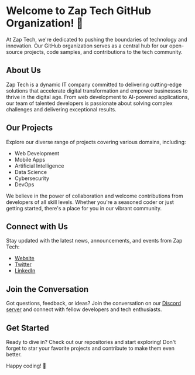 # Welcome to Zap Tech GitHub Organization! 🚀

At Zap Tech, we're dedicated to pushing the boundaries of technology and innovation. Our GitHub organization serves as a central hub for our open-source projects, code samples, and contributions to the tech community.

## About Us

Zap Tech is a dynamic IT company committed to delivering cutting-edge solutions that accelerate digital transformation and empower businesses to thrive in the digital age. From web development to AI-powered applications, our team of talented developers is passionate about solving complex challenges and delivering exceptional results.

## Our Projects

Explore our diverse range of projects covering various domains, including:

- Web Development
- Mobile Apps
- Artificial Intelligence
- Data Science
- Cybersecurity
- DevOps

We believe in the power of collaboration and welcome contributions from developers of all skill levels. Whether you're a seasoned coder or just getting started, there's a place for you in our vibrant community.

## Connect with Us

Stay updated with the latest news, announcements, and events from Zap Tech:

- [Website](https://www.zaptech.com)
- [Twitter](https://twitter.com/ZapTechOfficial)
- [LinkedIn](https://www.linkedin.com/company/zaptech)

## Join the Conversation

Got questions, feedback, or ideas? Join the conversation on our [Discord server](https://discord.gg/zaptech) and connect with fellow developers and tech enthusiasts.

## Get Started

Ready to dive in? Check out our repositories and start exploring! Don't forget to star your favorite projects and contribute to make them even better.

Happy coding! 🌟
